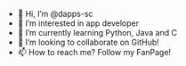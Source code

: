 - 👋 Hi, I’m @dapps-sc
- 👀 I’m interested in app developer
- 🌱 I’m currently learning Python, Java and C
- 💞️ I’m looking to collaborate on GitHub!
- 📫 How to reach me? Follow my FanPage!

<!---
dapps-sc/dapps-sc is a ✨ special ✨ repository because its `README.md` (this file) appears on your GitHub profile.
You can click the Preview link to take a look at your changes.
--->

